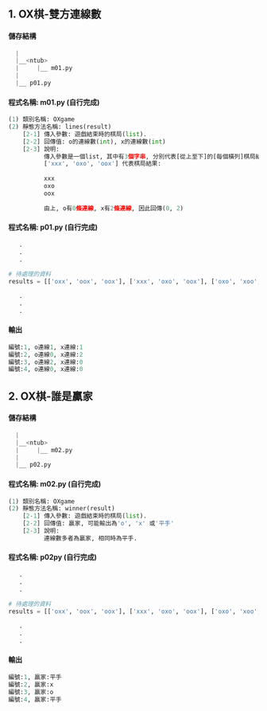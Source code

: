 ## 1. OX棋-雙方連線數


#### 儲存結構
``` python
  |
  |__<ntub>
  |     |__ m01.py
  |
  |__ p01.py   
```


#### 程式名稱: m01.py (自行完成)
``` python
(1) 類別名稱: OXgame
(2) 靜態方法名稱: lines(result)
    [2-1] 傳入參數: 遊戲結束時的棋局(list). 
    [2-2] 回傳值: o的連線數(int), x的連線數(int)
    [2-3] 說明: 
          傳入參數是一個list, 其中有3個字串, 分別代表[從上至下]的[每個橫列]棋局結果, 如          
          ['xxx', 'oxo', 'oox'] 代表棋局結果:
          
          xxx
          oxo
          oox
          
          由上, o有0條連線, x有2條連線, 因此回傳(0, 2)
```

#### 程式名稱: p01.py (自行完成)
``` python
   .
   .
   .
   
# 待處理的資料
results = [['oxx', 'oox', 'oox'], ['xxx', 'oxo', 'oox'], ['oxo', 'xoo', 'xxo'], ['xox', 'oxx', 'oxo']]

   .
   .
   .   
```

#### 輸出
``` python
編號:1, o連線1, x連線:1
編號:2, o連線0, x連線:2
編號:3, o連線2, x連線:0
編號:4, o連線0, x連線:0
```



## 2. OX棋-誰是贏家


#### 儲存結構
``` python
  |
  |__<ntub>
  |     |__ m02.py
  |
  |__ p02.py   
```


#### 程式名稱: m02.py (自行完成)
``` python
(1) 類別名稱: OXgame
(2) 靜態方法名稱: winner(result)
    [2-1] 傳入參數: 遊戲結束時的棋局(list). 
    [2-2] 回傳值: 贏家, 可能輸出為'o', 'x' 或'平手'
    [2-3] 說明: 
          連線數多者為贏家, 相同時為平手.
```

#### 程式名稱: p02py (自行完成)
``` python
   .
   .
   .
   
# 待處理的資料
results = [['oxx', 'oox', 'oox'], ['xxx', 'oxo', 'oox'], ['oxo', 'xoo', 'xxo'], ['xox', 'oxx', 'oxo']]

   .
   .
   .   
```

#### 輸出
``` python
編號:1, 贏家:平手
編號:2, 贏家:x
編號:3, 贏家:o
編號:4, 贏家:平手
```

